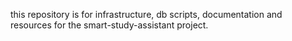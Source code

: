 this repository is for infrastructure, db scripts, documentation and resources for the smart-study-assistant project.